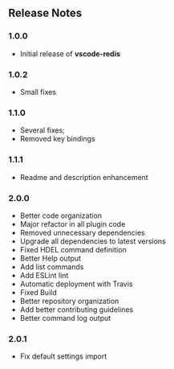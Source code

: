 ## Release Notes

### 1.0.0
* Initial release of **vscode-redis**

### 1.0.2
* Small fixes

### 1.1.0
* Several fixes;
* Removed key bindings

### 1.1.1
* Readme and description enhancement

### 2.0.0
* Better code organization
* Major refactor in all plugin code
* Removed unnecessary dependencies
* Upgrade all dependencies to latest versions
* Fixed HDEL command definition
* Better Help output
* Add list commands
* Add ESLint lint
* Automatic deployment with Travis
* Fixed Build
* Better repository organization
* Add better contributing guidelines
* Better command log output

### 2.0.1
* Fix default settings import

